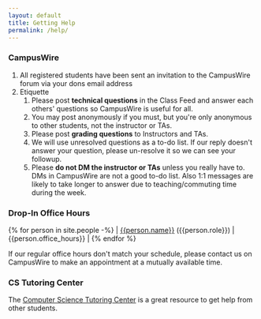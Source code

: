 ```yaml
---
layout: default
title: Getting Help
permalink: /help/
---
```

### CampusWire

1. All registered students have been sent an invitation to the CampusWire forum via your dons email address
1. Etiquette
    1. Please post **technical questions** in the Class Feed and answer each others' questions so CampusWire is useful for all.
    1. You may post anonymously if you must, but you're only anonymous to other students, not the instructor or TAs.
    1. Please post **grading questions** to Instructors and TAs.
    1. We will use unresolved questions as a to-do list. If our reply doesn't answer your question, please un-resolve it so we can see your followup.
    1. Please **do not DM the instructor or TAs** unless you really have to. DMs in CampusWire are not a good to-do list. Also 1:1 messages are likely to take longer to answer due to teaching/commuting time during the week.

### Drop-In Office Hours

{% for person in site.people -%}
| [{{person.name}}](mailto:{{person.email}}) ({{person.role}}) | {{person.office_hours}} |
{% endfor %}

If our regular office hours don't match your schedule, please contact us on CampusWire to make an appointment at a mutually available time.

### CS Tutoring Center

The [Computer Science Tutoring Center](https://tutoringcenter.cs.usfca.edu/) is a great resource to get help from other students.
